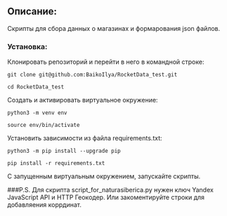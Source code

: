 ## Описание:
Скрипты для сбора данных о магазинах и формарования json файлов.

### Установка:

Клонировать репозиторий и перейти в него в командной строке:

```
git clone git@github.com:BaikoIlya/RocketData_test.git
```

```
cd RocketData_test
```

Cоздать и активировать виртуальное окружение:

```
python3 -m venv env
```

```
source env/bin/activate
```

Установить зависимости из файла requirements.txt:

```
python3 -m pip install --upgrade pip
```

```
pip install -r requirements.txt
```

C запущенным виртуальным окружением, запускайте скрипты.

###P.S. Для скрипта script_for_naturasiberica.py нужен ключ Yandex JavaScript API и HTTP Геокодер. Или закоментируйте строки для добавляения коррдинат.